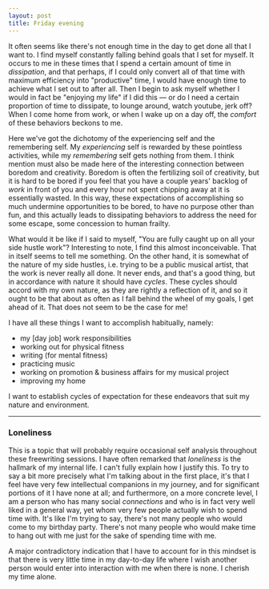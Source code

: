 ```yaml
---
layout: post
title: Friday evening
---
```


It often seems like there's not enough time in the day to get done all that I
want to. I find myself constantly falling behind goals that I set for myself.
It occurs to me in these times that I spend a certain amount of time in 
*dissipation*, and that perhaps, if I could only convert all of that time with
maximum efficiency into "productive" time, I would have enough time to achieve
what I set out to after all. Then I begin to ask myself whether I would in 
fact be "enjoying my life" if I did this — or do I need a certain proportion
of time to dissipate, to lounge around, watch youtube, jerk off? When I come
home from work, or when I wake up on a day off, the *comfort* of these 
behaviors beckons to me. 

Here we've got the dichotomy of the experiencing self and the remembering self.
My *experiencing* self is rewarded by these pointless activities, while my
*remembering* self gets nothing from them. I think mention must also be made
here of the interesting connection between boredom and creativity. Boredom is
often the fertilizing soil of creativity, but it is hard to be bored if you
feel that you have a couple years' backlog of *work* in front of you and 
every hour not spent chipping away at it is essentially wasted. In this way,
these expectations of accomplishing so much undermine opportunities to be 
bored, to have no purpose other than fun, and this actually leads to 
dissipating behaviors to address the need for some escape, some concession to
human frailty.

What would it be like if I said to myself, "You are fully caught up on all your
side hustle work"? Interesting to note, I find this almost inconceivable. That
in itself seems to tell me something. On the other hand, it is somewhat of the
nature of my side hustles, i.e. trying to be a public musical artist, that the
work is never really all done. It never ends, and that's a good thing, but in
accordance with nature it should have *cycles*. These cycles should accord with
my own nature, as they are rightly a reflection of it, and so it ought to be
that about as often as I fall behind the wheel of my goals, I get ahead of it.
That does not seem to be the case for me!

I have all these things I want to accomplish habitually, namely:

 - my [day job] work responsibilities
 - working out for physical fitness
 - writing (for mental fitness)
 - practicing music
 - working on promotion & business affairs for my musical project
 - improving my home

I want to establish cycles of expectation for these endeavors that suit my 
nature and environment.

---

### Loneliness

This is a topic that will probably require occasional self analysis throughout
these freewriting sessions. I have often remarked that *loneliness* is the
hallmark of my internal life. I can't fully explain how I justify this. To
try to say a bit more precisely what I'm talking about in the first place,
it's that I feel have very few intellectual companions in my journey, and for
significant portions of it I have none at all; and furthermore, on a more
concrete level, I am a person who has many social *connections* and who is in
fact very well liked in a general way, yet whom very few people actually wish
to spend time with. It's like I'm trying to say, there's not many people who
would come to my birthday party. There's not many people who would make time
to hang out with me just for the sake of spending time with me.

A major contradictory indication that I have to account for in this mindset is
that there is very little time in my day-to-day life where I wish another 
person would enter into interaction with me when there is none. I cherish my 
time alone.